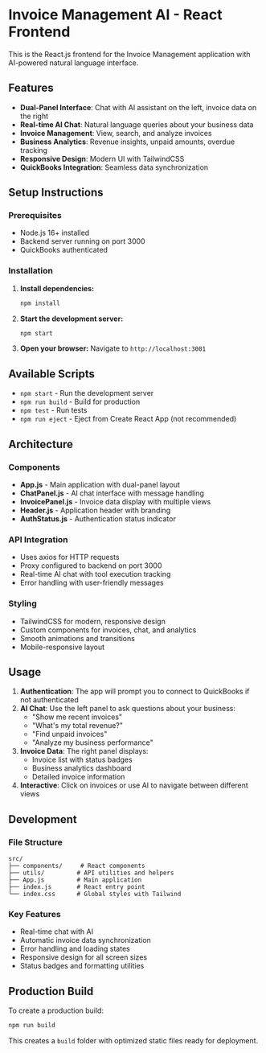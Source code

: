 # Invoice Management AI - React Frontend

This is the React.js frontend for the Invoice Management application with AI-powered natural language interface.

## Features

- **Dual-Panel Interface**: Chat with AI assistant on the left, invoice data on the right
- **Real-time AI Chat**: Natural language queries about your business data  
- **Invoice Management**: View, search, and analyze invoices
- **Business Analytics**: Revenue insights, unpaid amounts, overdue tracking
- **Responsive Design**: Modern UI with TailwindCSS
- **QuickBooks Integration**: Seamless data synchronization

## Setup Instructions

### Prerequisites
- Node.js 16+ installed
- Backend server running on port 3000
- QuickBooks authenticated

### Installation

1. **Install dependencies:**
   ```bash
   npm install
   ```

2. **Start the development server:**
   ```bash
   npm start
   ```

3. **Open your browser:**
   Navigate to `http://localhost:3001`

## Available Scripts

- `npm start` - Run the development server
- `npm run build` - Build for production
- `npm test` - Run tests
- `npm run eject` - Eject from Create React App (not recommended)

## Architecture

### Components
- **App.js** - Main application with dual-panel layout
- **ChatPanel.js** - AI chat interface with message handling
- **InvoicePanel.js** - Invoice data display with multiple views
- **Header.js** - Application header with branding
- **AuthStatus.js** - Authentication status indicator

### API Integration
- Uses axios for HTTP requests
- Proxy configured to backend on port 3000
- Real-time AI chat with tool execution tracking
- Error handling with user-friendly messages

### Styling
- TailwindCSS for modern, responsive design
- Custom components for invoices, chat, and analytics
- Smooth animations and transitions
- Mobile-responsive layout

## Usage

1. **Authentication**: The app will prompt you to connect to QuickBooks if not authenticated
2. **AI Chat**: Use the left panel to ask questions about your business:
   - "Show me recent invoices"
   - "What's my total revenue?"
   - "Find unpaid invoices"
   - "Analyze my business performance"
3. **Invoice Data**: The right panel displays:
   - Invoice list with status badges
   - Business analytics dashboard
   - Detailed invoice information
4. **Interactive**: Click on invoices or use AI to navigate between different views

## Development

### File Structure
```
src/
├── components/     # React components
├── utils/         # API utilities and helpers
├── App.js         # Main application
├── index.js       # React entry point
└── index.css      # Global styles with Tailwind
```

### Key Features
- Real-time chat with AI
- Automatic invoice data synchronization
- Error handling and loading states
- Responsive design for all screen sizes
- Status badges and formatting utilities

## Production Build

To create a production build:

```bash
npm run build
```

This creates a `build` folder with optimized static files ready for deployment. 